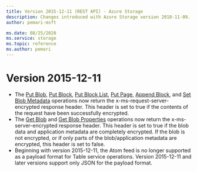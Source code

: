 ```yaml
---
title: Version 2015-12-11 (REST API) - Azure Storage
description: Changes introduced with Azure Storage version 2018-11-09.
author: pemari-msft

ms.date: 08/25/2020
ms.service: storage
ms.topic: reference
ms.author: pemari
---
```


# Version 2015-12-11

- The [Put Blob](Put-Blob.md), [Put Block](Put-Block.md), [Put Block List](Put-Block-List.md), [Put Page](Put-Page.md), [Append Block](Append-Block.md), and [Set Blob Metadata](Set-Blob-Metadata.md) operations now return the x-ms-request-server-encrypted response header. This header is set to true if the contents of the request have been successfully encrypted.
- The [Get Blob](Get-Blob.md) and [Get Blob Properties](Get-Blob-Properties.md) operations now return the x-ms-server-encrypted response header. This header is set to true if the blob data and application metadata are completely encrypted. If the blob is not encrypted, or if only parts of the blob/application metadata are encrypted, this header is set to false.
- Beginning with version 2015-12-11, the Atom feed is no longer supported as a payload format for Table service operations. Version 2015-12-11 and later versions support only JSON for the payload format.

